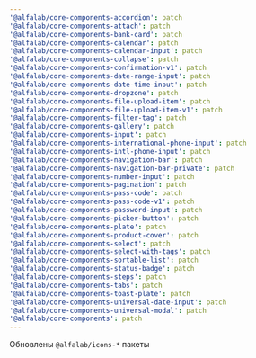 ```yaml
---
'@alfalab/core-components-accordion': patch
'@alfalab/core-components-attach': patch
'@alfalab/core-components-bank-card': patch
'@alfalab/core-components-calendar': patch
'@alfalab/core-components-calendar-input': patch
'@alfalab/core-components-collapse': patch
'@alfalab/core-components-confirmation-v1': patch
'@alfalab/core-components-date-range-input': patch
'@alfalab/core-components-date-time-input': patch
'@alfalab/core-components-dropzone': patch
'@alfalab/core-components-file-upload-item': patch
'@alfalab/core-components-file-upload-item-v1': patch
'@alfalab/core-components-filter-tag': patch
'@alfalab/core-components-gallery': patch
'@alfalab/core-components-input': patch
'@alfalab/core-components-international-phone-input': patch
'@alfalab/core-components-intl-phone-input': patch
'@alfalab/core-components-navigation-bar': patch
'@alfalab/core-components-navigation-bar-private': patch
'@alfalab/core-components-number-input': patch
'@alfalab/core-components-pagination': patch
'@alfalab/core-components-pass-code': patch
'@alfalab/core-components-pass-code-v1': patch
'@alfalab/core-components-password-input': patch
'@alfalab/core-components-picker-button': patch
'@alfalab/core-components-plate': patch
'@alfalab/core-components-product-cover': patch
'@alfalab/core-components-select': patch
'@alfalab/core-components-select-with-tags': patch
'@alfalab/core-components-sortable-list': patch
'@alfalab/core-components-status-badge': patch
'@alfalab/core-components-steps': patch
'@alfalab/core-components-tabs': patch
'@alfalab/core-components-toast-plate': patch
'@alfalab/core-components-universal-date-input': patch
'@alfalab/core-components-universal-modal': patch
'@alfalab/core-components': patch
---
```


Обновлены `@alfalab/icons-*` пакеты

